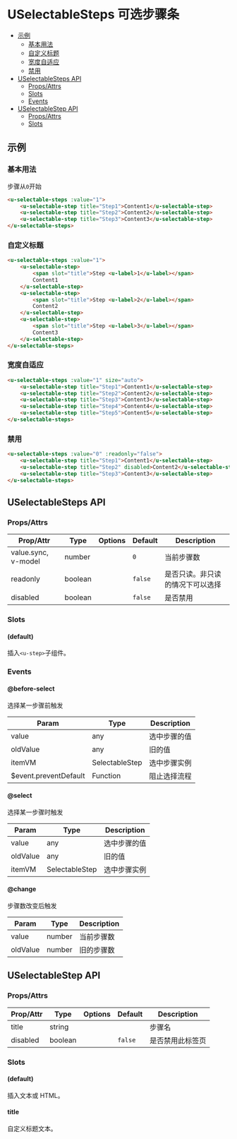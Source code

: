 <!-- 该 README.md 根据 api.yaml 和 docs/*.md 自动生成，为了方便在 GitHub 和 NPM 上查阅。如需修改，请查看源文件 -->

# USelectableSteps 可选步骤条

- [示例](#示例)
    - [基本用法](#基本用法)
    - [自定义标题](#自定义标题)
    - [宽度自适应](#宽度自适应)
    - [禁用](#禁用)
- [USelectableSteps API](#uselectablesteps-api)
    - [Props/Attrs](#propsattrs)
    - [Slots](#slots)
    - [Events](#events)
- [USelectableStep API](#uselectablestep-api)
    - [Props/Attrs](#propsattrs-2)
    - [Slots](#slots-2)

## 示例
### 基本用法

步骤从`0`开始

```html
<u-selectable-steps :value="1">
    <u-selectable-step title="Step1">Content1</u-selectable-step>
    <u-selectable-step title="Step2">Content2</u-selectable-step>
    <u-selectable-step title="Step3">Content3</u-selectable-step>
</u-selectable-steps>
```

### 自定义标题

``` html
<u-selectable-steps :value="1">
    <u-selectable-step>
        <span slot="title">Step <u-label>1</u-label></span>
        Content1
    </u-selectable-step>
    <u-selectable-step>
        <span slot="title">Step <u-label>2</u-label></span>
        Content2
    </u-selectable-step>
    <u-selectable-step>
        <span slot="title">Step <u-label>3</u-label></span>
        Content3
    </u-selectable-step>
</u-selectable-steps>
```

### 宽度自适应

``` html
<u-selectable-steps :value="1" size="auto">
    <u-selectable-step title="Step1">Content1</u-selectable-step>
    <u-selectable-step title="Step2">Content2</u-selectable-step>
    <u-selectable-step title="Step3">Content3</u-selectable-step>
    <u-selectable-step title="Step4">Content4</u-selectable-step>
    <u-selectable-step title="Step5">Content5</u-selectable-step>
</u-selectable-steps>
```

### 禁用

``` html
<u-selectable-steps :value="0" :readonly="false">
    <u-selectable-step title="Step1">Content1</u-selectable-step>
    <u-selectable-step title="Step2" disabled>Content2</u-selectable-step>
    <u-selectable-step title="Step3">Content3</u-selectable-step>
</u-selectable-steps>
```

## USelectableSteps API
### Props/Attrs

| Prop/Attr | Type | Options | Default | Description |
| --------- | ---- | ------- | ------- | ----------- |
| value.sync, v-model | number |  | `0` | 当前步骤数 |
| readonly | boolean |  | `false` | 是否只读。非只读的情况下可以选择 |
| disabled | boolean |  | `false` | 是否禁用 |

### Slots

#### (default)

插入`<u-step>`子组件。

### Events

#### @before-select

选择某一步骤前触发

| Param | Type | Description |
| ----- | ---- | ----------- |
| value | any | 选中步骤的值 |
| oldValue | any | 旧的值 |
| itemVM | SelectableStep | 选中步骤实例 |
| $event.preventDefault | Function | 阻止选择流程 |

#### @select

选择某一步骤时触发

| Param | Type | Description |
| ----- | ---- | ----------- |
| value | any | 选中步骤的值 |
| oldValue | any | 旧的值 |
| itemVM | SelectableStep | 选中步骤实例 |

#### @change

步骤数改变后触发

| Param | Type | Description |
| ----- | ---- | ----------- |
| value | number | 当前步骤数 |
| oldValue | number | 旧的步骤数 |

## USelectableStep API
### Props/Attrs

| Prop/Attr | Type | Options | Default | Description |
| --------- | ---- | ------- | ------- | ----------- |
| title | string |  |  | 步骤名 |
| disabled | boolean |  | `false` | 是否禁用此标签页 |

### Slots

#### (default)

插入文本或 HTML。

#### title

自定义标题文本。

